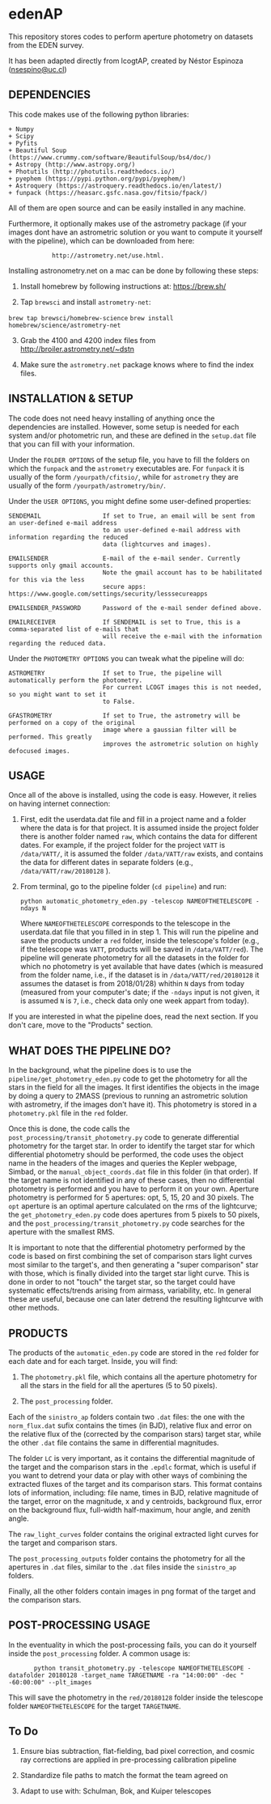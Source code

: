 # edenAP

This repository stores codes to perform aperture photometry on datasets from 
the EDEN survey. 

It has been adapted directly from lcogtAP, created by Néstor Espinoza (nsespino@uc.cl)

DEPENDENCIES
------------

This code makes use of the following python libraries:

    + Numpy
    + Scipy
    + Pyfits
    + Beautiful Soup (https://www.crummy.com/software/BeautifulSoup/bs4/doc/)
    + Astropy (http://www.astropy.org/)
    + Photutils (http://photutils.readthedocs.io/)
    + pyephem (https://pypi.python.org/pypi/pyephem/)
    + Astroquery (https://astroquery.readthedocs.io/en/latest/)
    + funpack (https://heasarc.gsfc.nasa.gov/fitsio/fpack/)

All of them are open source and can be easily installed in any machine. 

Furthermore, it optionally makes use of the astrometry package (if your images 
dont have an astrometric solution or you want to compute it yourself with the pipeline), 
which can be downloaded from here: 

                http://astrometry.net/use.html. 

Installing astronometry.net on a mac can be done by following these steps:

1. Install homebrew by following instructions at: https://brew.sh/

2. Tap `brewsci` and install `astrometry-net`:

```brew tap brewsci/homebrew-science```
```brew install homebrew/science/astrometry-net```

3. Grab the 4100 and 4200 index files from http://broiler.astrometry.net/~dstn

4.  Make sure the `astrometry.net` package knows where to find the index files.

INSTALLATION & SETUP
--------------------

The code does not need heavy installing of anything once the dependencies are installed. However, 
some setup is needed for each system and/or photometric run, and these are defined in the `setup.dat` 
file that you can fill with your information.

Under the `FOLDER OPTIONS` of the setup file, you have to fill the folders on which the `funpack` and 
the `astrometry` executables are. For `funpack` it is usually of the form `/yourpath/cfitsio/`, while 
for `astrometry` they are usually of the form `/yourpath/astrometry/bin/`.

Under the `USER OPTIONS`, you might define some user-defined properties:

    SENDEMAIL                 If set to True, an email will be sent from an user-defined e-mail address 
                              to an user-defined e-mail address with information regarding the reduced 
                              data (lightcurves and images).

    EMAILSENDER               E-mail of the e-mail sender. Currently supports only gmail accounts. 
                              Note the gmail account has to be habilitated for this via the less 
                              secure apps: https://www.google.com/settings/security/lesssecureapps

    EMAILSENDER_PASSWORD      Password of the e-mail sender defined above.

    EMAILRECEIVER             If SENDEMAIL is set to True, this is a comma-separated list of e-mails that 
                              will receive the e-mail with the information regarding the reduced data.

Under the `PHOTOMETRY OPTIONS` you can tweak what the pipeline will do:

    ASTROMETRY                If set to True, the pipeline will automatically perform the photometry.
                              For current LCOGT images this is not needed, so you might want to set it 
                              to False.

    GFASTROMETRY              If set to True, the astrometry will be performed on a copy of the original 
                              image where a gaussian filter will be performed. This greatly 
                              improves the astrometric solution on highly defocused images.

USAGE
------------

Once all of the above is installed, using the code is easy. However, it relies 
on having internet connection:

 1. First, edit the userdata.dat file and fill in a project name and a folder 
    where the data is for that project. It is assumed inside the project 
    folder there is another folder named `raw`, which contains the data 
    for different dates. For example, if the project folder for the 
    project `VATT` is `/data/VATT/`, it is assumed 
    the folder `/data/VATT/raw` exists, and contains 
    the data for different dates in separate folders (e.g., 
    `/data/VATT/raw/20180128` ).

2. From terminal, go to the pipeline folder (`cd pipeline`) and run:

       python automatic_photometry_eden.py -telescop NAMEOFTHETELESCOPE -ndays N

   Where `NAMEOFTHETELESCOPE` corresponds to the telescope in the userdata.dat file 
   that you filled in in step 1. This will run the pipeline and save the products 
   under a `red` folder, inside the telescope's folder (e.g., if the telescope was 
   `VATT`, products will be saved in `/data/VATT/red`). 
   The pipeline will generate photometry for all the datasets in the folder for which no 
   photometry is yet available that have dates (which is measured from the folder name, 
   i.e., if the dataset is in `/data/VATT/red/20180128` it assumes 
   the dataset is from 2018/01/28) whithin `N` days from today (measured from your 
   computer's date; if the `-ndays` input is not given, it is assumed `N` is `7`, i.e., 
   check data only one week appart from today).

If you are interested in what the pipeline does, read the next section. If you don't care, 
move to the "Products" section.

WHAT DOES THE PIPELINE DO?
---------------------------

In the background, what the pipeline does is to use the `pipeline/get_photometry_eden.py` 
code to get the photometry for all the stars in the field for all the images. It first 
identifies the objects in the image by doing a query to 2MASS (previous to running an 
astrometric solution with astrometry, if the images don't have it). This photometry is 
stored in a `photometry.pkl` file in the `red` folder.

Once this is done, the code calls the `post_processing/transit_photometry.py` code to generate 
differential photometry for the target star. In order to identify the target star for which 
differential photometry should be performed, the code uses the object name in the headers of 
the images and queries the Kepler webpage, Simbad, or the `manual_object_coords.dat` file in 
this folder (in that order). If the target name is not identified in any of these cases, then 
no differential photometry is performed and you have to perform it on your own. Aperture photometry 
is performed for 5 apertures: opt, 5, 15, 20 and 30 pixels. The `opt` aperture is an optimal aperture 
calculated on the rms of the lightcurve; the `get_photometry_eden.py` code does apertures from 5 
pixels to 50 pixels, and the `post_processing/transit_photometry.py` code searches for the aperture 
with the smallest RMS.

It is important to note that the differential photometry performed by the code is based on first 
combining the set of comparison stars light curves most similar to the target's, and then generating 
a "super comparison" star with those, which is finally divided into the target star light curve. This is done 
in order to not "touch" the target star, so the target could have systematic effects/trends arising 
from airmass, variability, etc. In general these are useful, because one can later detrend the 
resulting lightcurve with other methods. 

PRODUCTS
--------

The products of the `automatic_eden.py` code are stored in the `red` folder for each date and for 
each target. Inside, you will find:

 1. The `photometry.pkl` file, which contains all the aperture photometry for all the stars in the field 
    for all the apertures (5 to 50 pixels).

 2. The `post_processing` folder.

Each of the `sinistro_ap` folders contain two `.dat` files: the one with the `norm_flux.dat` sufix contains the 
times (in BJD), relative flux and error on the relative flux of the (corrected by the comparison stars) target 
star, while the other `.dat` file contains the same in differential magnitudes. 

The folder `LC` is very important, as it contains the differential magnitude of the target and the comparison 
stars in the `.epdlc` format, which is useful if you want to detrend your data or play with other ways of combining 
the extracted fluxes of the target and its comparison stars. This format contains lots of information, including: 
file name, times in BJD, relative magnitude of the target, error on the magnitude, x and y centroids, background flux, 
error on the background flux, full-width half-maximum, hour angle, and zenith angle.

The `raw_light_curves` folder contains the original extracted light curves for the target and comparison stars.

The `post_processing_outputs` folder contains the photometry for all the apertures in `.dat` files, similar to the 
`.dat` files inside the `sinistro_ap` folders. 

Finally, all the other folders contain images in png format of the target and the comparison stars.


POST-PROCESSING USAGE
----------------------

In the eventuality in which the post-processing fails, you can do it yourself inside the `post_processing` folder. 
A common usage is:

           python transit_photometry.py -telescope NAMEOFTHETELESCOPE -datafolder 20180128 -target_name TARGETNAME -ra "14:00:00" -dec " -60:00:00" --plt_images

This will save the photometry in the `red/20180128` folder inside the telescope folder `NAMEOFTHETELESCOPE` for the target 
`TARGETNAME`.

To Do
-----

1. Ensure bias subtraction, flat-fielding, bad pixel correction, and cosmic ray corrections are applied in pre-processing calibration pipeline

2. Standardize file paths to match the format the team agreed on

3. Adapt to use with: Schulman, Bok, and Kuiper telescopes
